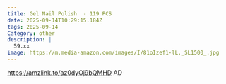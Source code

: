 ```yaml
---
title: Gel Nail Polish  - 119 PCS
date: 2025-09-14T10:29:15.184Z
tags: 2025-09-14
Category: other
description: |
  59.xx
image: https://m.media-amazon.com/images/I/81oIzef1-lL._SL1500_.jpg
---
```

https://amzlink.to/az0dyOj9bQMHD
AD